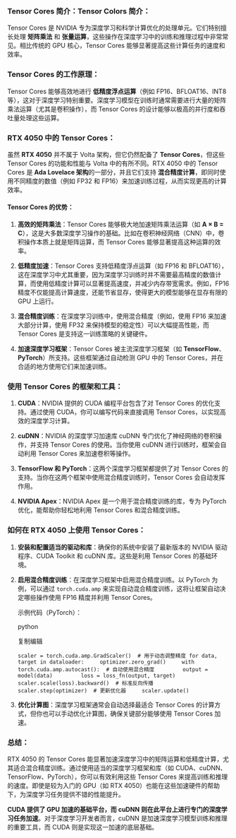 ### Tensor Cores 简介：Tensor Colors 简介：

Tensor Cores 是 NVIDIA 专为深度学习和科学计算优化的处理单元。它们特别擅长处理 **矩阵乘法** 和 **张量运算**，这些操作在深度学习中的训练和推理过程中非常常见。相比传统的 GPU 核心，Tensor Cores 能够显著提高这些计算任务的速度和效率。

### Tensor Cores 的工作原理：

Tensor Cores 能够高效地进行 **低精度浮点运算**（例如 FP16、BFLOAT16、INT8 等），这对于深度学习特别重要。深度学习模型在训练时通常需要进行大量的矩阵乘法运算（尤其是卷积操作），而 Tensor Cores 的设计能够以极高的并行度和吞吐量处理这些运算。

### RTX 4050 中的 Tensor Cores：

虽然 **RTX 4050** 并不属于 Volta 架构，但它仍然配备了 **Tensor Cores**，但这些 Tensor Cores 的功能和性能与 Volta 中的有所不同。RTX 4050 中的 Tensor Cores 是 **Ada Lovelace 架构**的一部分，并且它们支持 **混合精度计算**，即同时使用不同精度的数值（例如 FP32 和 FP16）来加速训练过程，从而实现更高的计算效率。

#### Tensor Cores 的优势：

1. **高效的矩阵乘法**：Tensor Cores 能够极大地加速矩阵乘法运算（如 **A × B = C**），这是大多数深度学习操作的基础。比如在卷积神经网络（CNN）中，卷积操作本质上就是矩阵运算，而 Tensor Cores 能够显著提高这种运算的效率。
    
2. **低精度加速**：Tensor Cores 支持低精度浮点运算（如 FP16 和 BFLOAT16），这在深度学习中尤其重要，因为深度学习训练时并不需要最高精度的数值计算，而使用低精度计算可以显著提高速度，并减少内存带宽需求。例如，FP16 精度不仅能提高计算速度，还能节省显存，使得更大的模型能够在显存有限的 GPU 上运行。
    
3. **混合精度训练**：在深度学习训练中，使用混合精度（例如，使用 FP16 来加速大部分计算，使用 FP32 来保持模型的稳定性）可以大幅提高性能，而 Tensor Cores 是支持这一训练策略的关键硬件。
    
4. **加速深度学习框架**：Tensor Cores 被主流深度学习框架（如 **TensorFlow**、**PyTorch**）所支持。这些框架通过自动检测 GPU 中的 Tensor Cores，并在合适的地方使用它们来加速训练。
    

### 使用 Tensor Cores 的框架和工具：

1. **CUDA**：NVIDIA 提供的 CUDA 编程平台包含了对 Tensor Cores 的优化支持。通过使用 CUDA，你可以编写代码来直接调用 Tensor Cores，以实现高效的深度学习计算。
    
2. **cuDNN**：NVIDIA 的深度学习加速库 cuDNN 专门优化了神经网络的卷积操作，并支持 Tensor Cores 的使用。当你使用 cuDNN 进行训练时，框架会自动利用 Tensor Cores 来加速卷积等操作。
    
3. **TensorFlow 和 PyTorch**：这两个深度学习框架都提供了对 Tensor Cores 的支持。当你在这两个框架中使用混合精度训练时，Tensor Cores 会自动发挥作用。
    
4. **NVIDIA Apex**：NVIDIA Apex 是一个用于混合精度训练的库，专为 PyTorch 优化，能帮助你轻松地利用 Tensor Cores 和混合精度训练。
    

### 如何在 RTX 4050 上使用 Tensor Cores：

1. **安装和配置适当的驱动和库**：确保你的系统中安装了最新版本的 NVIDIA 驱动程序、CUDA Toolkit 和 cuDNN 库。这些是利用 Tensor Cores 的基础环境。
    
2. **启用混合精度训练**：在深度学习框架中启用混合精度训练。以 PyTorch 为例，可以通过 `torch.cuda.amp` 来实现自动混合精度训练，这将让框架自动决定哪些操作使用 FP16 精度并利用 Tensor Cores。
    
    示例代码（PyTorch）：
    
    python
    
    复制编辑
    
    `scaler = torch.cuda.amp.GradScaler()  # 用于动态调整精度 for data, target in dataloader:     optimizer.zero_grad()     with torch.cuda.amp.autocast():  # 自动使用混合精度         output = model(data)         loss = loss_fn(output, target)     scaler.scale(loss).backward()  # 标准反向传播     scaler.step(optimizer)  # 更新优化器     scaler.update()`
    
3. **优化计算图**：深度学习框架通常会自动选择最适合 Tensor Cores 的计算方式，但你也可以手动优化计算图，确保关键部分能够使用 Tensor Cores 加速。
    

### 总结：

RTX 4050 的 Tensor Cores 能显著加速深度学习中的矩阵运算和低精度计算，尤其适合混合精度训练。通过使用适当的深度学习框架和库（如 CUDA、cuDNN、TensorFlow、PyTorch），你可以有效利用这些 Tensor Cores 来提高训练和推理的速度。即使是较为入门的 GPU（如 RTX 4050）也能在这些加速硬件的帮助下，为深度学习任务提供不错的性能提升。


**CUDA 提供了 GPU 加速的基础平台，而 cuDNN 则在此平台上进行专门的深度学习任务加速**。对于深度学习开发者而言，cuDNN 是加速深度学习模型训练和推理的重要工具，而 CUDA 则是实现这一加速的底层基础。